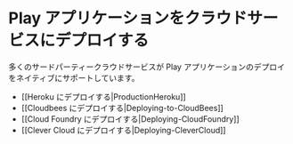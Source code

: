 <!--
# Deploying a Play application to a cloud service
-->
# Play アプリケーションをクラウドサービスにデプロイする

<!--
Many third party cloud services have built in support for deploying Play applications.
-->
多くのサードパーティークラウドサービスが Play アプリケーションのデプロイをネイティブにサポートしています。

<!--
- [[Deploying to Heroku|ProductionHeroku]]
- [[Deploying to Cloudbees|Deploying-to-CloudBees]]
- [[Deploying to Cloud Foundry|Deploying-CloudFoundry]]
- [[Deploying to Clever Cloud|Deploying-CleverCloud]]
-->
- [[Heroku にデプロイする|ProductionHeroku]]
- [[Cloudbees にデプロイする|Deploying-to-CloudBees]]
- [[Cloud Foundry にデプロイする|Deploying-CloudFoundry]]
- [[Clever Cloud にデプロイする|Deploying-CleverCloud]]
